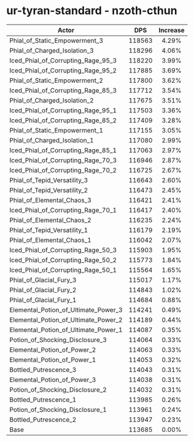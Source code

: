 # ur-tyran-standard - nzoth-cthun
| Actor | DPS | Increase |
|---|:---:|:---:|
|Phial_of_Static_Empowerment_3|118563|4.29%|
|Phial_of_Charged_Isolation_3|118296|4.06%|
|Iced_Phial_of_Corrupting_Rage_95_3|118220|3.99%|
|Iced_Phial_of_Corrupting_Rage_95_2|117885|3.69%|
|Phial_of_Static_Empowerment_2|117800|3.62%|
|Iced_Phial_of_Corrupting_Rage_85_3|117712|3.54%|
|Phial_of_Charged_Isolation_2|117675|3.51%|
|Iced_Phial_of_Corrupting_Rage_95_1|117503|3.36%|
|Iced_Phial_of_Corrupting_Rage_85_2|117409|3.28%|
|Phial_of_Static_Empowerment_1|117155|3.05%|
|Phial_of_Charged_Isolation_1|117080|2.99%|
|Iced_Phial_of_Corrupting_Rage_85_1|117063|2.97%|
|Iced_Phial_of_Corrupting_Rage_70_3|116946|2.87%|
|Iced_Phial_of_Corrupting_Rage_70_2|116725|2.67%|
|Phial_of_Tepid_Versatility_3|116643|2.60%|
|Phial_of_Tepid_Versatility_2|116473|2.45%|
|Phial_of_Elemental_Chaos_3|116421|2.41%|
|Iced_Phial_of_Corrupting_Rage_70_1|116417|2.40%|
|Phial_of_Elemental_Chaos_2|116235|2.24%|
|Phial_of_Tepid_Versatility_1|116179|2.19%|
|Phial_of_Elemental_Chaos_1|116042|2.07%|
|Iced_Phial_of_Corrupting_Rage_50_3|115903|1.95%|
|Iced_Phial_of_Corrupting_Rage_50_2|115773|1.84%|
|Iced_Phial_of_Corrupting_Rage_50_1|115564|1.65%|
|Phial_of_Glacial_Fury_3|115017|1.17%|
|Phial_of_Glacial_Fury_2|114843|1.02%|
|Phial_of_Glacial_Fury_1|114684|0.88%|
|Elemental_Potion_of_Ultimate_Power_3|114241|0.49%|
|Elemental_Potion_of_Ultimate_Power_2|114189|0.44%|
|Elemental_Potion_of_Ultimate_Power_1|114087|0.35%|
|Potion_of_Shocking_Disclosure_3|114064|0.33%|
|Elemental_Potion_of_Power_2|114063|0.33%|
|Elemental_Potion_of_Power_1|114053|0.32%|
|Bottled_Putrescence_3|114043|0.31%|
|Elemental_Potion_of_Power_3|114038|0.31%|
|Potion_of_Shocking_Disclosure_2|114032|0.31%|
|Bottled_Putrescence_1|113985|0.26%|
|Potion_of_Shocking_Disclosure_1|113961|0.24%|
|Bottled_Putrescence_2|113947|0.23%|
|Base|113685|0.00%|

